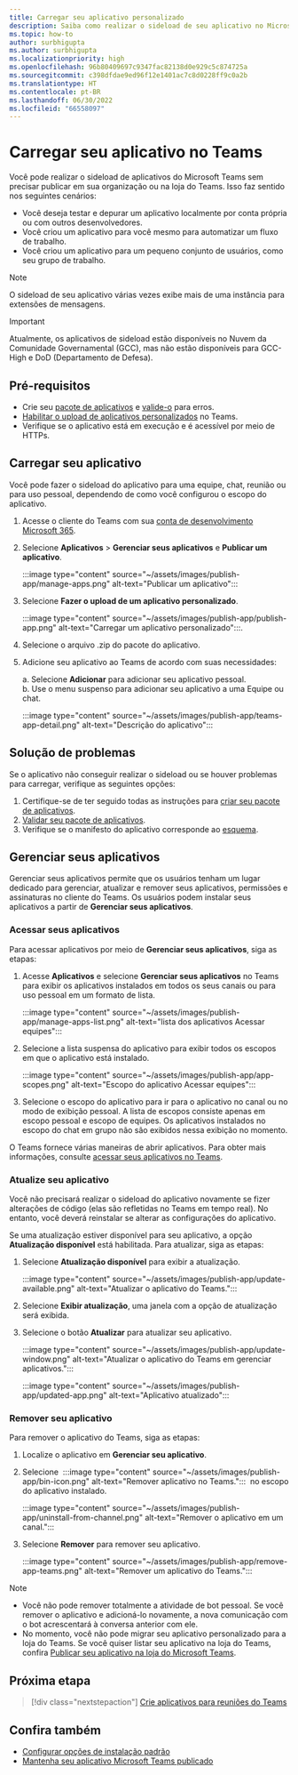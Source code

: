 ```yaml
---
title: Carregar seu aplicativo personalizado
description: Saiba como realizar o sideload de seu aplicativo no Microsoft Teams. O sideload é comum ao testar e depurar um aplicativo durante o desenvolvimento.
ms.topic: how-to
author: surbhigupta
ms.author: surbhigupta
ms.localizationpriority: high
ms.openlocfilehash: 96b80409697c9347fac82138d0e929c5c874725a
ms.sourcegitcommit: c398dfdae9ed96f12e1401ac7c8d0228ff9c0a2b
ms.translationtype: HT
ms.contentlocale: pt-BR
ms.lasthandoff: 06/30/2022
ms.locfileid: "66558097"
---
```

# <a name="upload-your-app-in-teams"></a>Carregar seu aplicativo no Teams

Você pode realizar o sideload de aplicativos do Microsoft Teams sem precisar publicar em sua organização ou na loja do Teams. Isso faz sentido nos seguintes cenários:

* Você deseja testar e depurar um aplicativo localmente por conta própria ou com outros desenvolvedores.
* Você criou um aplicativo para você mesmo para automatizar um fluxo de trabalho.
* Você criou um aplicativo para um pequeno conjunto de usuários, como seu grupo de trabalho.

> [!NOTE]
> O sideload de seu aplicativo várias vezes exibe mais de uma instância para extensões de mensagens.

> [!IMPORTANT]
> Atualmente, os aplicativos de sideload estão disponíveis no Nuvem da Comunidade Governamental (GCC), mas não estão disponíveis para GCC-High e DoD (Departamento de Defesa).

## <a name="prerequisites"></a>Pré-requisitos

* Crie seu [pacote de aplicativos](~/concepts/build-and-test/apps-package.md) e [valide-o](https://dev.teams.microsoft.com/appvalidation.html) para erros.
* [Habilitar o upload de aplicativos personalizados](~/concepts/build-and-test/prepare-your-o365-tenant.md#enable-custom-teams-apps-and-turn-on-custom-app-uploading) no Teams.
* Verifique se o aplicativo está em execução e é acessível por meio de HTTPs.

## <a name="upload-your-app"></a>Carregar seu aplicativo

Você pode fazer o sideload do aplicativo para uma equipe, chat, reunião ou para uso pessoal, dependendo de como você configurou o escopo do aplicativo.

1. Acesse o cliente do Teams com sua [conta de desenvolvimento Microsoft 365](https://developer.microsoft.com/en-us/microsoft-365/dev-program).
1. Selecione **Aplicativos** > **Gerenciar seus aplicativos** e **Publicar um aplicativo**.

    :::image type="content" source="~/assets/images/publish-app/manage-apps.png" alt-text="Publicar um aplicativo":::

1. Selecione **Fazer o upload de um aplicativo personalizado**.

   :::image type="content" source="~/assets/images/publish-app/publish-app.png" alt-text="Carregar um aplicativo personalizado":::.

1. Selecione o arquivo .zip do pacote do aplicativo.
1. Adicione seu aplicativo ao Teams de acordo com suas necessidades:</br>

   a. Selecione **Adicionar** para adicionar seu aplicativo pessoal.</br>b. Use o menu suspenso para adicionar seu aplicativo a uma Equipe ou chat.

    :::image type="content" source="~/assets/images/publish-app/teams-app-detail.png" alt-text="Descrição do aplicativo":::

## <a name="troubleshoot"></a>Solução de problemas

Se o aplicativo não conseguir realizar o sideload ou se houver problemas para carregar, verifique as seguintes opções:

1. Certifique-se de ter seguido todas as instruções para [criar seu pacote de aplicativos](../../concepts/build-and-test/apps-package.md).
1. [Validar seu pacote de aplicativos](https://dev.teams.microsoft.com/appvalidation.html).
1. Verifique se o manifesto do aplicativo corresponde ao [esquema](../../resources/schema/manifest-schema.md).

## <a name="manage-your-apps"></a>Gerenciar seus aplicativos

Gerenciar seus aplicativos permite que os usuários tenham um lugar dedicado para gerenciar, atualizar e remover seus aplicativos, permissões e assinaturas no cliente do Teams. Os usuários podem instalar seus aplicativos a partir de **Gerenciar seus aplicativos**.

### <a name="access-your-app"></a>Acessar seus aplicativos

Para acessar aplicativos por meio de **Gerenciar seus aplicativos**, siga as etapas:

1. Acesse **Aplicativos** e selecione **Gerenciar seus aplicativos** no Teams para exibir os aplicativos instalados em todos os seus canais ou para uso pessoal em um formato de lista.

    :::image type="content" source="~/assets/images/publish-app/manage-apps-list.png" alt-text="lista dos aplicativos Acessar equipes":::

1. Selecione a lista suspensa do aplicativo para exibir todos os escopos em que o aplicativo está instalado.

    :::image type="content" source="~/assets/images/publish-app/app-scopes.png" alt-text="Escopo do aplicativo Acessar equipes":::

1. Selecione o escopo do aplicativo para ir para o aplicativo no canal ou no modo de exibição pessoal. A lista de escopos consiste apenas em escopo pessoal e escopo de equipes. Os aplicativos instalados no escopo do chat em grupo não são exibidos nessa exibição no momento.

O Teams fornece várias maneiras de abrir aplicativos. Para obter mais informações, consulte [acessar seus aplicativos no Teams](https://support.microsoft.com/office/access-your-apps-in-teams-0758cb09-9e85-40e7-a974-51df7734646a).

### <a name="update-your-app"></a>Atualize seu aplicativo

Você não precisará realizar o sideload do aplicativo novamente se fizer alterações de código (elas são refletidas no Teams em tempo real). No entanto, você deverá reinstalar se alterar as configurações do aplicativo.

Se uma atualização estiver disponível para seu aplicativo, a opção **Atualização disponível** está habilitada. Para atualizar, siga as etapas:

1. Selecione **Atualização disponível** para exibir a atualização.

     :::image type="content" source="~/assets/images/publish-app/update-available.png" alt-text="Atualizar o aplicativo do Teams.":::

1. Selecione **Exibir atualização**, uma janela com a opção de atualização será exibida.
1. Selecione o botão **Atualizar** para atualizar seu aplicativo.

     :::image type="content" source="~/assets/images/publish-app/update-window.png" alt-text="Atualizar o aplicativo do Teams em gerenciar aplicativos.":::

     :::image type="content" source="~/assets/images/publish-app/updated-app.png" alt-text="Aplicativo atualizado":::

### <a name="remove-your-app"></a>Remover seu aplicativo

Para remover o aplicativo do Teams, siga as etapas:

1. Localize o aplicativo em **Gerenciar seu aplicativo**.

1. Selecione &nbsp;:::image type="content" source="~/assets/images/publish-app/bin-icon.png" alt-text="Remover aplicativo no Teams.":::&nbsp; no escopo do aplicativo instalado.

    :::image type="content" source="~/assets/images/publish-app/uninstall-from-channel.png" alt-text="Remover o aplicativo em um canal.":::

1. Selecione **Remover** para remover seu aplicativo.

    :::image type="content" source="~/assets/images/publish-app/remove-app-teams.png" alt-text="Remover um aplicativo do Teams.":::

> [!NOTE]
>
> * Você não pode remover totalmente a atividade de bot pessoal. Se você remover o aplicativo e adicioná-lo novamente, a nova comunicação com o bot acrescentará à conversa anterior com ele.
> * No momento, você não pode migrar seu aplicativo personalizado para a loja do Teams. Se você quiser listar seu aplicativo na loja do Teams, confira [Publicar seu aplicativo na loja do Microsoft Teams](appsource/publish.md).

## <a name="next-step"></a>Próxima etapa

> [!div class="nextstepaction"]
>[Crie aplicativos para reuniões do Teams](../../apps-in-teams-meetings/teams-apps-in-meetings.md)

## <a name="see-also"></a>Confira também

* [Configurar opções de instalação padrão](~/concepts/deploy-and-publish/add-default-install-scope.md)
* [Mantenha seu aplicativo Microsoft Teams publicado](~/concepts/deploy-and-publish/appsource/post-publish/overview.md)
